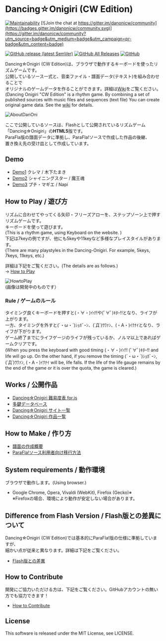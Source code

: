 # Dancing☆Onigiri (CW Edition)

[![Maintainability](https://api.codeclimate.com/v1/badges/9558f21e17a47a4dc987/maintainability)](https://codeclimate.com/github/cwtickle/danoniplus/maintainability)
[![Join the chat at https://gitter.im/danonicw/community](https://badges.gitter.im/danonicw/community.svg)](https://gitter.im/danonicw/community?utm_source=badge&utm_medium=badge&utm_campaign=pr-badge&utm_content=badge)

[![GitHub release (latest SemVer)](https://img.shields.io/github/v/release/cwtickle/danoniplus?sort=semver)](https://github.com/cwtickle/danoniplus/security/policy)
[![GitHub All Releases](https://img.shields.io/github/downloads/cwtickle/danoniplus/total?color=%23ff3399)](https://github.com/cwtickle/danoniplus/releases)
[![GitHub](https://img.shields.io/github/license/cwtickle/danoniplus)](https://github.com/cwtickle/danoniplus/blob/develop/LICENSE)

Dancing☆Onigiri (CW Edition)は、ブラウザで動作するキーボードを使ったリズムゲームです。  
公開しているソース一式と、音楽ファイル・譜面データ(テキスト)を組み合わせることで  
オリジナルのゲームデータを作ることができます。詳細は[Wiki](https://github.com/cwtickle/danoniplus/wiki)をご覧ください。  
(Dancing Onigiri "CW Edition" is a rhythm game. 
By combining a set of published sources with music files and sequences (text file)
You can create original game data. See the [wiki](../../wiki/Sidebar-En) for details.

![AboutDanOni](http://cw7.sakura.ne.jp/danoni/wiki/danonitop.png)

ここで公開しているソースは、Flashとして公開されているリズムゲーム  
「Dancing☆Onigiri」の**HTML5**版です。  
ParaFla版の譜面データに準拠し、ParaFla!ソースで作成した作品の後継、  
置き換え先の受け皿として作成しています。  

## Demo
- [Demo1](http://cw7.sakura.ne.jp/danoni/2013/0237_Cllema.html) クレマ / 木下たまき  
- [Demo2](http://cw7.sakura.ne.jp/danoni/2017/0305_ShiningStar.html) シャイニングスター / 魔王魂  
- [Demo3](http://cw7.sakura.ne.jp/danoni/2018/0315_PetitMagie.html) プチ・マギエ / Napi  

## How to Play / 遊び方
リズムに合わせてやってくる矢印・フリーズアローを、ステップゾーン上で押すリズムゲームです。  
キーボードを使って遊びます。  
(This is a rhythm game, using Keyboard on the website. )  
下記は7keyの例ですが、他にも5keyや11keyなど多様なプレイスタイルがあります。  
(There are many playstyles in the Dancing-Onigiri. For example, 5keys, 7keys, 11keys, etc.)

詳細は下記をご覧ください。(The details are as follows.)  
-> [How to Play](../../wiki/AboutGameSystem)

![HowtoPlay](http://cw7.sakura.ne.jp/danoni/wiki/howtoplay1.png)  
(画像は開発中のものです）

### Rule / ゲームのルール
タイミング良くキーボードを押すと(・∀・)ｲｲ!!や(ﾟ∀ﾟ)ｷﾀｰ!!となり、ライフが上がります。  
一方、タイミングを外すと(´・ω・\`)ｼｮﾎﾞｰﾝ、(\`Д´)ｳﾜｧﾝ、(・A・)ｲｸﾅｲとなり、ライフが下がります。  
ゲーム終了までにライフゲージのライフが残っているか、ノルマ以上であればゲームクリアです。  
(When you press the keyboard with good timing (・∀・)ｲｲ!! (ﾟ∀ﾟ)ｷﾀｰ!! and life will go up.
On the other hand, if you remove the timing (´・ω・\`)ｼｮﾎﾞｰﾝ, (\`Д´)ｳﾜｧﾝ, (・A・)ｲｸﾅｲ will be, life falls.
If the life of the life gauge remains by the end of the game or it is over the quota, the game is cleared.)

## Works / 公開作品
- [Dancing☆Onigiri 難易度表 for.js](http://dodl4.g3.xrea.com/) 
- [多鍵データベース](http://apoi108.sakura.ne.jp/danoni/ta/index.php)
- [Dancing☆Onigiri サイト一覧](https://cw7.sakura.ne.jp/danonidb/)  
- [Dancing☆Onigiri 作品一覧](https://cw7.sakura.ne.jp/lst/)  

## How to Make / 作り方
- [譜面の作成概要](https://github.com/cwtickle/danoniplus/wiki/HowToMake)
- [ParaFla!ソース利用者向け移行方法](https://github.com/cwtickle/danoniplus/wiki/forParaFlaUser)

## System requirements / 動作環境
ブラウザで動作します。(Using browser.)  
- Google Chrome, Opera, Vivaldi (WebKit), Firefox (Gecko)※  
※Firefoxの場合、環境により動作が安定しない場合があります。  

## Difference from Flash Version / Flash版との差異について
Dancing☆Onigiri (CW Edition)では基本的にParaFla!版の仕様に準拠していますが、  
細かい点が従来と異なります。詳細は下記をご覧ください。  
- [Flash版との差異](https://github.com/cwtickle/danoniplus/wiki/DifferenceFromFlashVer)  

## How to Contribute
開発にご協力いただける方は、下記をご覧ください。GitHubアカウントの無い方でも協力できます！
- [How to Contribute](.github/CONTRIBUTING.md)   

## License
This software is released under the MIT License, see LICENSE.  
